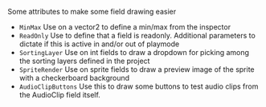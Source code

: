 ﻿Some attributes to make some field drawing easier

- `MinMax` Use on a vector2 to define a min/max from the inspector
- `ReadOnly` Use to define that a field is readonly. Additional parameters to dictate if this is active in and/or out of playmode
- `SortingLayer` Use on int fields to draw a dropdown for picking among the sorting layers defined in the project
- `SpriteRender` Use on sprite fields to draw a preview image of the sprite with a checkerboard background
- `AudioClipButtons` Use this to draw some buttons to test audio clips from the AudioClip field itself.
